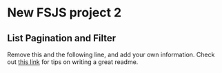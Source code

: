 # New FSJS project 2

## List Pagination and Filter

Remove this and the following line, and add your own information.
Check out [this link](https://gist.github.com/sujinleeme/ec1f50bb0b6081a0adcf9dd84f4e6271) for tips on writing a great readme. 